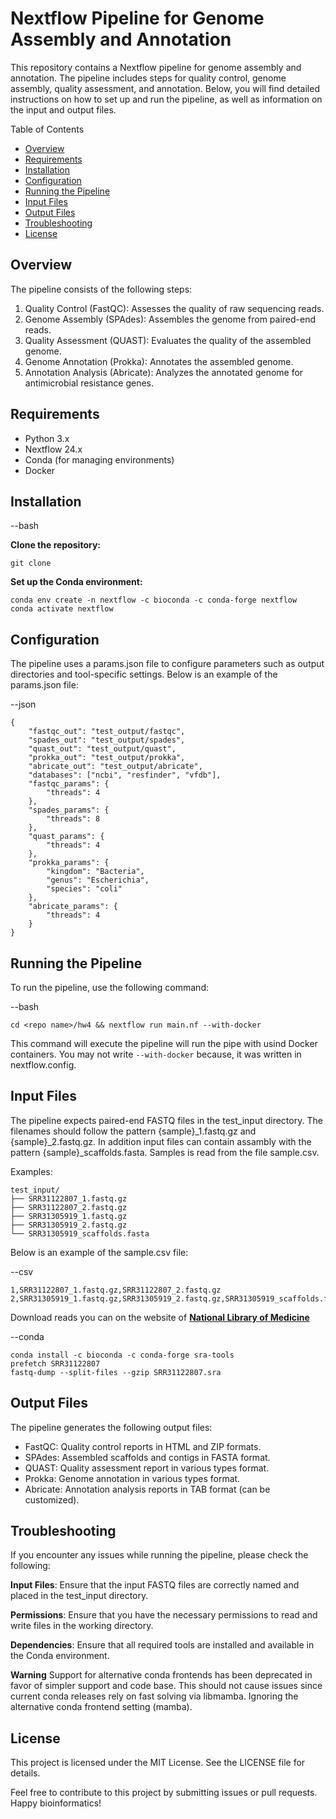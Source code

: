 # Nextflow Pipeline for Genome Assembly and Annotation 

This repository contains a Nextflow pipeline for genome assembly and annotation. The pipeline includes steps for quality control, genome assembly, quality assessment, and annotation. Below, you will find detailed instructions on how to set up and run the pipeline, as well as information on the input and output files.

Table of Contents
- [Overview][1]
- [Requirements][2]
- [Installation][3]
- [Configuration][4]
- [Running the Pipeline][5]
- [Input Files][6]
- [Output Files][7]
- [Troubleshooting][8]
- [License][9]

## Overview
[1]: Overview

The pipeline consists of the following steps:

1. Quality Control (FastQC): Assesses the quality of raw sequencing reads.
2. Genome Assembly (SPAdes): Assembles the genome from paired-end reads.
3. Quality Assessment (QUAST): Evaluates the quality of the assembled genome.
4. Genome Annotation (Prokka): Annotates the assembled genome.
5. Annotation Analysis (Abricate): Analyzes the annotated genome for antimicrobial resistance genes.

## Requirements
[2]: Requirements

- Python 3.x
- Nextflow 24.x
- Conda (for managing environments)
- Docker

## Installation
[3]: Installation

--bash

**Clone the repository:**
```
git clone
```

**Set up the Conda environment:**
```
conda env create -n nextflow -c bioconda -c conda-forge nextflow
conda activate nextflow
```

## Configuration
[4]: Configuration

The pipeline uses a params.json file to configure parameters such as output directories and tool-specific settings. Below is an example of the params.json file:

--json
```
{
    "fastqc_out": "test_output/fastqc",
    "spades_out": "test_output/spades",
    "quast_out": "test_output/quast",
    "prokka_out": "test_output/prokka",
    "abricate_out": "test_output/abricate",
    "databases": ["ncbi", "resfinder", "vfdb"],
    "fastqc_params": {
        "threads": 4
    },
    "spades_params": {
        "threads": 8
    },
    "quast_params": {
        "threads": 4
    },
    "prokka_params": {
        "kingdom": "Bacteria",
        "genus": "Escherichia",
        "species": "coli"
    },
    "abricate_params": {
        "threads": 4
    }
}
```

## Running the Pipeline
[5]: Running_the_Pipeline
To run the pipeline, use the following command:

--bash
```
cd <repo name>/hw4 && nextflow run main.nf --with-docker
```
This command will execute the pipeline will run the pipe with usind Docker containers.
You may not write ```--with-docker``` because, it was written in nextflow.config.

## Input Files
[6]: Input_Files

The pipeline expects paired-end FASTQ files in the test_input directory. The filenames should follow the pattern {sample}_1.fastq.gz and {sample}_2.fastq.gz.
In addition input files can contain assambly with the pattern {sample}_scaffolds.fasta.
Samples is read from the file sample.csv.

Examples:

```
test_input/
├── SRR31122807_1.fastq.gz
├── SRR31122807_2.fastq.gz
├── SRR31305919_1.fastq.gz
├── SRR31305919_2.fastq.gz
└── SRR31305919_scaffolds.fasta
```

Below is an example of the sample.csv file:

--csv
```
1,SRR31122807_1.fastq.gz,SRR31122807_2.fastq.gz
2,SRR31305919_1.fastq.gz,SRR31305919_2.fastq.gz,SRR31305919_scaffolds.fasta
```

Download reads you can on the website of [**National Library of Medicine**](https://www.ncbi.nlm.nih.gov/sra/docs/sradownload/)

--conda
```
conda install -c bioconda -c conda-forge sra-tools
prefetch SRR31122807
fastq-dump --split-files --gzip SRR31122807.sra
```

## Output Files
[7]: Output_Files

The pipeline generates the following output files:

- FastQC: Quality control reports in HTML and ZIP formats.
- SPAdes: Assembled scaffolds and contigs in FASTA format.
- QUAST: Quality assessment report in various types format.
- Prokka: Genome annotation in various types format.
- Abricate: Annotation analysis reports in TAB format (can be customized).


## Troubleshooting
[8]: Troubleshooting

If you encounter any issues while running the pipeline, please check the following:

**Input Files**: Ensure that the input FASTQ files are correctly named and placed in the test_input directory.

**Permissions**: Ensure that you have the necessary permissions to read and write files in the working directory.

**Dependencies**: Ensure that all required tools are installed and available in the Conda environment.

**Warning** Support for alternative conda frontends has been deprecated in favor of simpler support and code base. This should not cause issues since current conda releases rely on fast solving via libmamba. Ignoring the alternative conda frontend setting (mamba).

## License
[9]: License
This project is licensed under the MIT License. See the LICENSE file for details.

Feel free to contribute to this project by submitting issues or pull requests. Happy bioinformatics!
